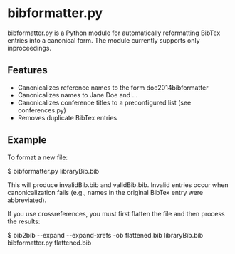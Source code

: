 bibformatter.py
==========

bibformatter.py is a Python module for automatically reformatting BibTex entries
into a canonical form. The module currently supports only inproceedings.

Features
--------
* Canonicalizes reference names to the form doe2014bibformatter
* Canonicalizes names to Jane Doe and ...
* Canonicalizes conference titles to a preconfigured list (see conferences.py)
* Removes duplicate BibTex entries

Example
-------

To format a new file:

$ bibformatter.py libraryBib.bib

This will produce invalidBib.bib and validBib.bib. Invalid entries occur when
canonicalization fails (e.g., names in the original BibTex entry were
abbreviated).

If you use crossreferences, you must first flatten the file and then process the
results:

$ bib2bib --expand --expand-xrefs -ob flattened.bib libraryBib.bib
  bibformatter.py flattened.bib

